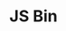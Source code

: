 ---
blog: http://jsbin.com/blog
git: https://github.com/jsbin/jsbin
logohandle: jsbin
sort: jsbin
title: JS Bin
twitter: https://x.com/js_bin
website: https://jsbin.com/
---